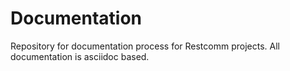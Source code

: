# Documentation
Repository for documentation process for Restcomm projects. All documentation is asciidoc based.
